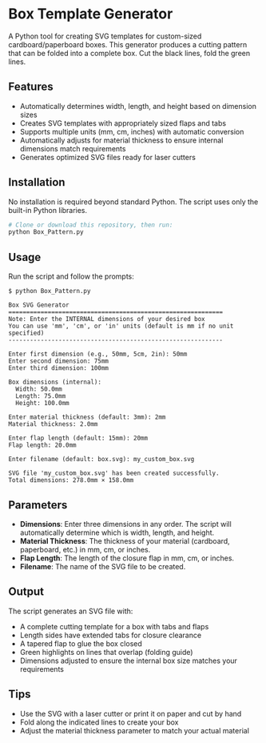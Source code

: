# Box Template Generator

A Python tool for creating SVG templates for custom-sized cardboard/paperboard boxes. This generator produces a cutting pattern that can be folded into a complete box. Cut the black lines, fold the green lines.

## Features

- Automatically determines width, length, and height based on dimension sizes
- Creates SVG templates with appropriately sized flaps and tabs
- Supports multiple units (mm, cm, inches) with automatic conversion
- Automatically adjusts for material thickness to ensure internal dimensions match requirements
- Generates optimized SVG files ready for laser cutters

## Installation

No installation is required beyond standard Python. The script uses only the built-in Python libraries.

```bash
# Clone or download this repository, then run:
python Box_Pattern.py
```

## Usage

Run the script and follow the prompts:

```
$ python Box_Pattern.py

Box SVG Generator
============================================================
Note: Enter the INTERNAL dimensions of your desired box
You can use 'mm', 'cm', or 'in' units (default is mm if no unit specified)
------------------------------------------------------------

Enter first dimension (e.g., 50mm, 5cm, 2in): 50mm
Enter second dimension: 75mm
Enter third dimension: 100mm

Box dimensions (internal):
  Width: 50.0mm
  Length: 75.0mm
  Height: 100.0mm

Enter material thickness (default: 3mm): 2mm
Material thickness: 2.0mm

Enter flap length (default: 15mm): 20mm
Flap length: 20.0mm

Enter filename (default: box.svg): my_custom_box.svg

SVG file 'my_custom_box.svg' has been created successfully.
Total dimensions: 278.0mm × 158.0mm
```

## Parameters

- **Dimensions**: Enter three dimensions in any order. The script will automatically determine which is width, length, and height.
- **Material Thickness**: The thickness of your material (cardboard, paperboard, etc.) in mm, cm, or inches.
- **Flap Length**: The length of the closure flap in mm, cm, or inches.
- **Filename**: The name of the SVG file to be created.

## Output

The script generates an SVG file with:

- A complete cutting template for a box with tabs and flaps
- Length sides have extended tabs for closure clearance
- A tapered flap to glue the box closed
- Green highlights on lines that overlap (folding guide)
- Dimensions adjusted to ensure the internal box size matches your requirements


## Tips

- Use the SVG with a laser cutter or print it on paper and cut by hand
- Fold along the indicated lines to create your box
- Adjust the material thickness parameter to match your actual material